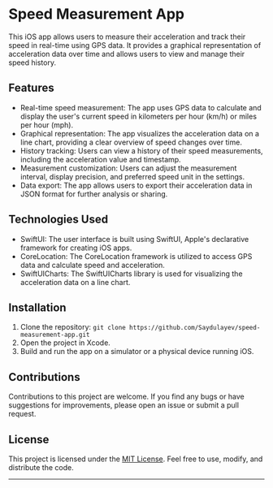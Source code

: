 
# Speed Measurement App

This iOS app allows users to measure their acceleration and track their speed in real-time using GPS data. It provides a graphical representation of acceleration data over time and allows users to view and manage their speed history.

## Features

- Real-time speed measurement: The app uses GPS data to calculate and display the user's current speed in kilometers per hour (km/h) or miles per hour (mph).
- Graphical representation: The app visualizes the acceleration data on a line chart, providing a clear overview of speed changes over time.
- History tracking: Users can view a history of their speed measurements, including the acceleration value and timestamp.
- Measurement customization: Users can adjust the measurement interval, display precision, and preferred speed unit in the settings.
- Data export: The app allows users to export their acceleration data in JSON format for further analysis or sharing.

## Technologies Used

- SwiftUI: The user interface is built using SwiftUI, Apple's declarative framework for creating iOS apps.
- CoreLocation: The CoreLocation framework is utilized to access GPS data and calculate speed and acceleration.
- SwiftUICharts: The SwiftUICharts library is used for visualizing the acceleration data on a line chart.

## Installation

1. Clone the repository: `git clone https://github.com/Saydulayev/speed-measurement-app.git`
2. Open the project in Xcode.
3. Build and run the app on a simulator or a physical device running iOS.

## Contributions

Contributions to this project are welcome. If you find any bugs or have suggestions for improvements, please open an issue or submit a pull request.

## License

This project is licensed under the [MIT License](https://opensource.org/licenses/MIT). Feel free to use, modify, and distribute the code.

---

